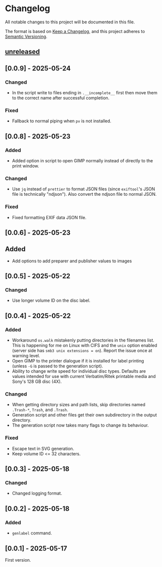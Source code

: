 <!-- markdownlint-disable MD024 -->

# Changelog

All notable changes to this project will be documented in this file.

The format is based on [Keep a Changelog](https://keepachangelog.com/en/1.0.0/), and this project
adheres to [Semantic Versioning](https://semver.org/spec/v2.0.0.html).

## [unreleased]

## [0.0.9] - 2025-05-24

### Changed

- In the script write to files ending in `.__incomplete__` first then move them to the correct name
  after successful completion.

### Fixed

- Fallback to normal piping when `pv` is not installed.

## [0.0.8] - 2025-05-23

### Added

- Added option in script to open GIMP normally instead of directly to the print window.

### Changed

- Use `jq` instead of `prettier` to format JSON files (since `exiftool`'s JSON file is technically
  "ndjson"). Also convert the ndjson file to normal JSON.

### Fixed

- Fixed formatting EXIF data JSON file.

## [0.0.6] - 2025-05-23

## Added

- Add options to add preparer and publisher values to images

## [0.0.5] - 2025-05-22

### Changed

- Use longer volume ID on the disc label.

## [0.0.4] - 2025-05-22

### Added

- Workaround `os.walk` mistakenly putting directories in the filenames list. This is happening for
  me on Linux with CIFS and the `unix` option enabled (server side has
  `smb3 unix extensions = on`). Report the issue once at warning level.
- Open GIMP to the printer dialogue if it is installed for label printing (unless `-G` is passed to
  the generation script).
- Ability to change write speed for individual disc types. Defaults are values intended for use with
  current Verbatim/Ritek printable media and Sony's 128 GB disc (4X).

### Changed

- When getting directory sizes and path lists, skip directories named `.Trash-*`, `Trash`, and
  `.Trash`.
- Generation script and other files get their own subdirectory in the output directory.
- The generation script now takes many flags to change its behaviour.

### Fixed

- Escape text in SVG generation.
- Keep volume ID <= 32 characters.

## [0.0.3] - 2025-05-18

### Changed

- Changed logging format.

## [0.0.2] - 2025-05-18

### Added

- `genlabel` command.

## [0.0.1] - 2025-05-17

First version.

[unreleased]: https://github.com/Tatsh/gendisc/-/compare/v0.0.8...master
